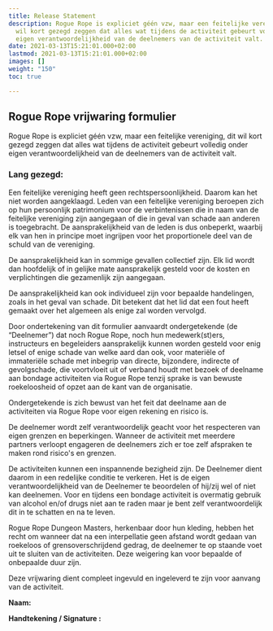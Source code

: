 ```yaml
---
title: Release Statement
description: Rogue Rope is expliciet géén vzw, maar een feitelijke vereniging, dit
  wil kort gezegd zeggen dat alles wat tijdens de activiteit gebeurt volledig onder
  eigen verantwoordelijkheid van de deelnemers van de activiteit valt.
date: 2021-03-13T15:21:01.000+02:00
lastmod: 2021-03-13T15:21:01.000+02:00
images: []
weight: "150"
toc: true

---
```

## Rogue Rope  vrijwaring formulier

Rogue Rope is expliciet géén vzw, maar een feitelijke vereniging, dit wil kort gezegd zeggen dat alles wat tijdens de activiteit gebeurt volledig onder eigen verantwoordelijkheid van de deelnemers van de activiteit valt.

### Lang gezegd: 

Een feitelijke vereniging heeft geen rechtspersoonlijkheid. Daarom kan het niet worden aangeklaagd. Leden van een feitelijke vereniging beroepen zich op hun persoonlijk patrimonium voor de verbintenissen die in naam van de feitelijke vereniging zijn aangegaan of die in geval van schade aan anderen is toegebracht. De aansprakelijkheid van de leden is dus onbeperkt, waarbij elk van hen in principe moet ingrijpen voor het proportionele deel van de schuld van de vereniging.

De aansprakelijkheid kan in sommige gevallen collectief zijn. Elk lid wordt dan hoofdelijk of in gelijke mate aansprakelijk gesteld voor de kosten en verplichtingen die gezamenlijk zijn aangegaan.

De aansprakelijkheid kan ook individueel zijn voor bepaalde handelingen, zoals in het geval van schade. Dit betekent
dat het lid dat een fout heeft gemaakt over het algemeen als enige zal worden vervolgd. 

Door ondertekening van dit formulier aanvaardt ondergetekende \(de “Deelnemer”\) dat noch Rogue Rope, noch hun medewerk\(st\)ers, instructeurs en begeleiders aansprakelijk kunnen worden gesteld voor enig letsel of enige schade van welke aard dan ook, voor materiële of immateriële schade met inbegrip van directe, bijzondere, indirecte of gevolgschade, die voortvloeit uit of verband houdt met bezoek of deelname aan bondage activiteiten via Rogue Rope tenzij sprake is van bewuste roekeloosheid of opzet aan de kant van de organisatie.

Ondergetekende is zich bewust van het feit dat deelname aan de activiteiten via Rogue Rope  voor eigen rekening en risico is. 

De deelnemer wordt zelf verantwoordelijk geacht voor het respecteren van eigen grenzen en beperkingen. Wanneer de activiteit met meerdere partners verloopt engageren de deelnemers zich er toe zelf afspraken te maken rond risico's en grenzen.

De activiteiten kunnen een inspannende bezigheid zijn. De Deelnemer dient daarom in een redelijke conditie te verkeren. Het is de eigen verantwoordelijkheid van de Deelnemer te beoordelen of hij/zij wel of niet kan deelnemen. Voor en tijdens een bondage activiteit is overmatig gebruik van alcohol en/of drugs niet aan te raden maar je bent zelf verantwoordelijk dit in te schatten en na te leven.

Rogue Rope Dungeon Masters, herkenbaar door hun kleding, hebben het recht om wanneer dat na een interpellatie geen afstand wordt gedaan van roekeloos of grensoverschrijdend gedrag, de deelnemer te op staande voet uit te sluiten van de activiteiten. Deze weigering kan voor bepaalde of onbepaalde duur zijn.

Deze vrijwaring dient compleet ingevuld en ingeleverd te zijn voor aanvang van de activiteit.

**Naam:**

**Handtekening / Signature :**